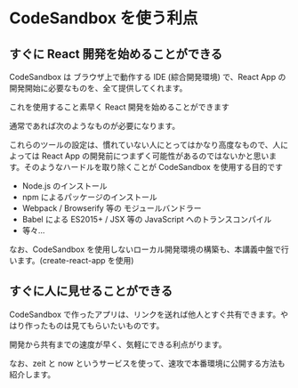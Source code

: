 # CodeSandbox を使う利点

## すぐに React 開発を始めることができる

CodeSandbox は ブラウザ上で動作する IDE \(綜合開発環境\) で、React App の開発開始に必要なものを、全て提供してくれます。

これを使用すること素早く React 開発を始めることができます

通常であれば次のようなものが必要になります。

これらのツールの設定は、慣れていない人にとってはかなり高度なもので、人によっては React App の開発前につまずく可能性があるのではないかと思います。そのようなハードルを取り除くことが CodeSandbox を使用する目的です

* Node.js のインストール
* npm によるパッケージのインストール
* Webpack / Browserify 等の モジュールバンドラー
* Babel による ES2015+ / JSX 等の JavaScript へのトランスコンパイル
* 等々...

なお、CodeSandbox を使用しないローカル開発環境の構築も、本講義中盤で行います。\(create-react-app を使用\)

## すぐに人に見せることができる

CodeSandbox で作ったアプリは、リンクを送れば他人とすぐ共有できます。やはり作ったものは見てもらいたいものです。

開発から共有までの速度が早く、気軽にできる利点がります。

なお、zeit と now というサービスを使って、速攻で本番環境に公開する方法も紹介します。

